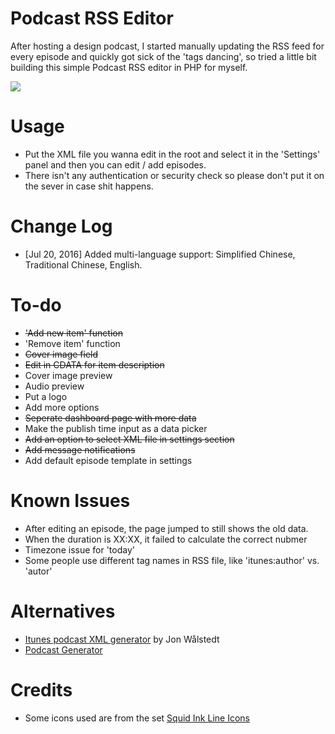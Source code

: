 # Podcast RSS Editor
After hosting a design podcast, I started manually updating the RSS feed for every episode and quickly got sick of the 'tags dancing', so tried a little bit building this simple Podcast RSS editor in PHP for myself.

![](https://raw.githubusercontent.com/JJYing/Podcast-RSS-Editor/master/screenshot.jpg)

# Usage
- Put the XML file you wanna edit in the root and select it in the 'Settings' panel and then you can edit / add episodes.
- There isn't any authentication or security check so please don't put it on the sever in case shit happens.

# Change Log
- [Jul 20, 2016] Added multi-language support: Simplified Chinese, Traditional Chinese, English.

# To-do
- ~~'Add new item' function~~
- 'Remove item' function
- ~~Cover image field~~
- ~~Edit in CDATA for item description~~
- Cover image preview
- Audio preview
- Put a logo
- Add more options
- ~~Seperate dashboard page with more data~~
- Make the publish time input as a data picker
- ~~Add an option to select XML file in settings section~~
- ~~Add message notifications~~
- Add default episode template in settings

# Known Issues
- After editing an episode, the page jumped to still shows the old data.
- When the duration is XX:XX, it failed to calculate the correct nubmer
- Timezone issue for 'today'
- Some people use different tag names in RSS file, like 'itunes:author' vs. 'autor'

# Alternatives
- [Itunes podcast XML generator](http://codepen.io/jon-walstedt/pen/jsIup) by Jon Wålstedt
- [Podcast Generator](http://www.podcastgenerator.net/)

# Credits
- Some icons used are from the set [Squid Ink Line Icons](http://thesquid.ink/line-icons/)